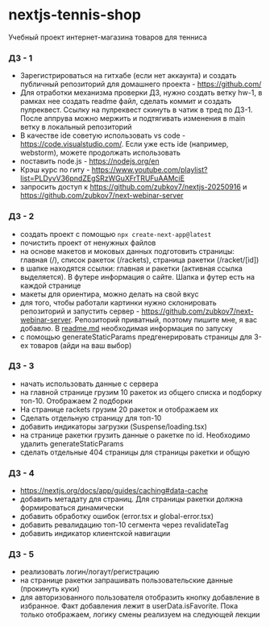 # nextjs-tennis-shop
Учебный проект интернет-магазина товаров для тенниса

### ДЗ - 1

- Зарегистрироваться на гитхабе (если нет аккаунта) и создать публичный репозиторий для домашнего проекта - https://github.com/
- Для отработки механизма проверки ДЗ, нужно создать ветку hw-1, в рамках нее создать readme файл, сделать коммит и создать пулреквест. Ссылку на пулреквест скинуть в чатик в тред по ДЗ-1. После аппрува можно мержить и подтягивать изменения в main ветку в локальный репозиторий
- В качестве ide советую использовать vs code - https://code.visualstudio.com/. Если уже есть ide (например, webstorm), можете продолжать использовать
- поставить node.js - https://nodejs.org/en
- Крэш курс по гиту - https://www.youtube.com/playlist?list=PLDyvV36pndZEgSRzWGuXFrTRUFuAAMciE
- запросить доступ к https://github.com/zubkov7/nextjs-20250916 и https://github.com/zubkov7/next-webinar-server

### ДЗ - 2

- создать проект с помощью `npx create-next-app@latest`
- почистить проект от ненужных файлов
- на основе макетов и моковых данных подготовить страницы: главная (/), список ракеток (/rackets), страница ракетки (/racket/[id])
- в шапке находятся ссылки: главная и ракетки (активная ссылка выделяется). В футере информация о сайте. Шапка и футер есть на каждой странице
- макеты для ориентира, можно делать на свой вкус
- для того, чтобы работали картинки нужно склонировать репозиторий и запустить сервер - https://github.com/zubkov7/next-webinar-server. Репозиторий приватный, поэтому пишите мне, я вас добавлю. В [readme.md](http://readme.md) необходимая информация по запуску
- с помощью generateStaticParams предгенерировать страницы для 3-ех товаров (айди на ваш выбор)

### ДЗ - 3

- начать использовать данные с сервера
- на главной странице грузим 10 ракеток из общего списка и подборку топ-10. Отображаем 2 подборки
- На странице rackets грузим 20 ракеток и отображаем их
- Сделать отдельную страницу для топ-10
- добавить индикаторы загрузки (Suspense/loading.tsx)
- на странице ракетки грузить данные о ракетке по id. Необходимо удалить generateStaticParams
- сделать отдельные 404 страницы для страницы ракетки и общую

### ДЗ - 4

- https://nextjs.org/docs/app/guides/caching#data-cache
- добавить метадату для страниц. Для страницы ракетки должна формироваться динамически
- добавить обработку ошибок (error.tsx и global-error.tsx)
- добавить ревалидацию топ-10 сегмента через revalidateTag
- добавить индикатор клиентской навигации

### ДЗ - 5

- реализовать логин/логаут/регистрацию
- на странице ракетки запрашивать пользовательские данные (прокинуть куки)
- для авторизованного пользователя отобразить кнопку добавление в избранное. Факт добавления лежит в userData.isFavorite. Пока только отображаем, логику смены реализуем на следующей лекции

